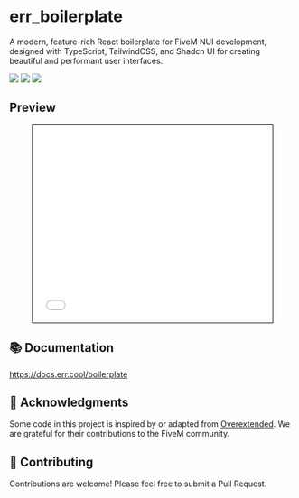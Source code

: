 # err_boilerplate

A modern, feature-rich React boilerplate for FiveM NUI development, designed with TypeScript, TailwindCSS, and Shadcn UI for creating beautiful and performant user interfaces.

![](https://img.shields.io/github/downloads/errDev-t/err_boilerplate/total?logo=github)
![](https://img.shields.io/github/contributors/errDev-t/err_boilerplate?logo=github)
![](https://img.shields.io/github/v/release/errDev-t/err_boilerplate?logo=github)


## Preview
<figure class="video_container">
<iframe width="425" height="350" frameborder="0" scrolling="no" marginheight="0" marginwidth="0" src="[https://www.openstreetmap.org/export/embed.html?bbox=6.047544479370118%2C46.23053702499607%2C6.061706542968751%2C46.23821801159735&amp;layer=mapnik](https://streamable.com/e0llb3)" style="border: 1px solid black"></iframe>
</figure>

## 📚 Documentation

https://docs.err.cool/boilerplate

## 🙏 Acknowledgments

Some code in this project is inspired by or adapted from [Overextended](https://github.com/overextended). We are grateful for their contributions to the FiveM community.

## 🤝 Contributing

Contributions are welcome! Please feel free to submit a Pull Request.
